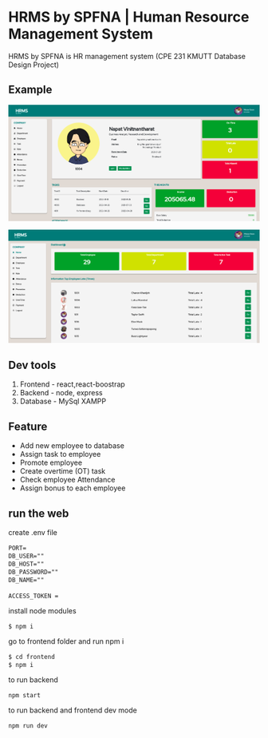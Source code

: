 # HRMS by SPFNA | Human Resource Management System

HRMS by SPFNA is HR management system 
(CPE 231 KMUTT Database Design Project)

## Example

![](frontend/src/assets/img/example1.png)


![](frontend/src/assets/img/example2.png)

## Dev tools

1. Frontend - react,react-boostrap
2. Backend - node, express
3. Database - MySql XAMPP

## Feature 

- Add new employee to database
- Assign task to employee 
- Promote employee
- Create overtime (OT) task
- Check employee Attendance
- Assign bonus to each employee

## run the web

create .env file
```
PORT= 
DB_USER=""
DB_HOST=""
DB_PASSWORD=""
DB_NAME=""

ACCESS_TOKEN = 
```


install node modules
```
$ npm i 
```

go to frontend folder and run npm i 

```
$ cd frontend
$ npm i 
```
to run backend 
```
npm start
```

to run backend and frontend dev mode
```
npm run dev
```
